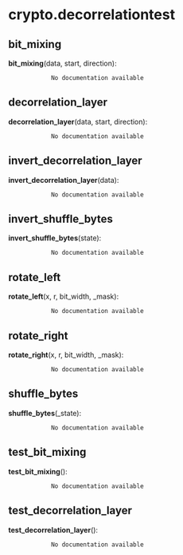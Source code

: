 crypto.decorrelationtest
==============



bit_mixing
--------------

**bit_mixing**(data, start, direction):

				No documentation available


decorrelation_layer
--------------

**decorrelation_layer**(data, start, direction):

				No documentation available


invert_decorrelation_layer
--------------

**invert_decorrelation_layer**(data):

				No documentation available


invert_shuffle_bytes
--------------

**invert_shuffle_bytes**(state):

				No documentation available


rotate_left
--------------

**rotate_left**(x, r, bit_width, _mask):

				No documentation available


rotate_right
--------------

**rotate_right**(x, r, bit_width, _mask):

				No documentation available


shuffle_bytes
--------------

**shuffle_bytes**(_state):

				No documentation available


test_bit_mixing
--------------

**test_bit_mixing**():

				No documentation available


test_decorrelation_layer
--------------

**test_decorrelation_layer**():

				No documentation available
